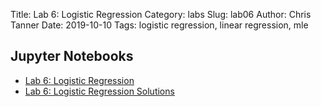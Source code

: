 Title: Lab 6: Logistic Regression
Category: labs
Slug: lab06
Author: Chris Tanner
Date: 2019-10-10
Tags: logistic regression, linear regression, mle


## Jupyter Notebooks

- [Lab 6: Logistic Regression]({filename}notebook/cs109a_lab6_logistic_regression.ipynb)
- [Lab 6: Logistic Regression Solutions]({filename}notebook/cs109a_lab6_logistic_regression_solutions.ipynb)
